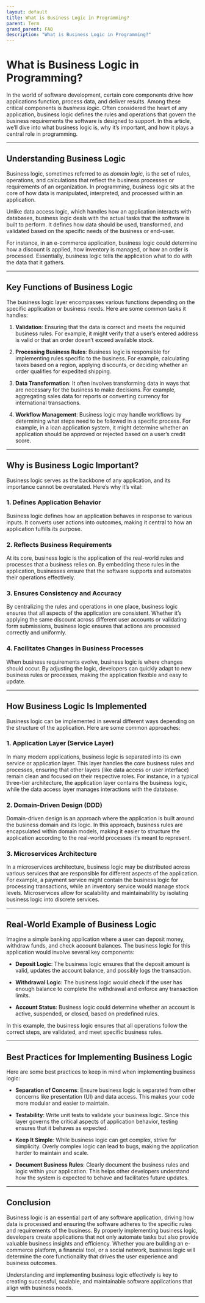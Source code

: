 ```yaml
---
layout: default
title: What is Business Logic in Programming?
parent: Term
grand_parent: FAQ
description: "What is Business Logic in Programming?"
---
```


# What is Business Logic in Programming?

In the world of software development, certain core components drive how applications function, process data, and deliver results. Among these critical components is *business logic*. Often considered the heart of any application, business logic defines the rules and operations that govern the business requirements the software is designed to support. In this article, we’ll dive into what business logic is, why it’s important, and how it plays a central role in programming.

---

## **Understanding Business Logic**

Business logic, sometimes referred to as *domain logic*, is the set of rules, operations, and calculations that reflect the business processes or requirements of an organization. In programming, business logic sits at the core of how data is manipulated, interpreted, and processed within an application.

Unlike data access logic, which handles how an application interacts with databases, business logic deals with the actual tasks that the software is built to perform. It defines how data should be used, transformed, and validated based on the specific needs of the business or end-user.

For instance, in an e-commerce application, business logic could determine how a discount is applied, how inventory is managed, or how an order is processed. Essentially, business logic tells the application what to do with the data that it gathers.

---

## **Key Functions of Business Logic**

The business logic layer encompasses various functions depending on the specific application or business needs. Here are some common tasks it handles:

1. **Validation**: Ensuring that the data is correct and meets the required business rules. For example, it might verify that a user’s entered address is valid or that an order doesn’t exceed available stock.

2. **Processing Business Rules**: Business logic is responsible for implementing rules specific to the business. For example, calculating taxes based on a region, applying discounts, or deciding whether an order qualifies for expedited shipping.

3. **Data Transformation**: It often involves transforming data in ways that are necessary for the business to make decisions. For example, aggregating sales data for reports or converting currency for international transactions.

4. **Workflow Management**: Business logic may handle workflows by determining what steps need to be followed in a specific process. For example, in a loan application system, it might determine whether an application should be approved or rejected based on a user’s credit score.

---

## **Why is Business Logic Important?**

Business logic serves as the backbone of any application, and its importance cannot be overstated. Here’s why it’s vital:

### 1. **Defines Application Behavior**

Business logic defines how an application behaves in response to various inputs. It converts user actions into outcomes, making it central to how an application fulfills its purpose.

### 2. **Reflects Business Requirements**

At its core, business logic is the application of the real-world rules and processes that a business relies on. By embedding these rules in the application, businesses ensure that the software supports and automates their operations effectively.

### 3. **Ensures Consistency and Accuracy**

By centralizing the rules and operations in one place, business logic ensures that all aspects of the application are consistent. Whether it’s applying the same discount across different user accounts or validating form submissions, business logic ensures that actions are processed correctly and uniformly.

### 4. **Facilitates Changes in Business Processes**

When business requirements evolve, business logic is where changes should occur. By adjusting the logic, developers can quickly adapt to new business rules or processes, making the application flexible and easy to update.

---

## **How Business Logic Is Implemented**

Business logic can be implemented in several different ways depending on the structure of the application. Here are some common approaches:

### 1. **Application Layer (Service Layer)**

In many modern applications, business logic is separated into its own service or application layer. This layer handles the core business rules and processes, ensuring that other layers (like data access or user interface) remain clean and focused on their respective roles. For instance, in a typical three-tier architecture, the application layer contains the business logic, while the data access layer manages interactions with the database.

### 2. **Domain-Driven Design (DDD)**

Domain-driven design is an approach where the application is built around the business domain and its logic. In this approach, business rules are encapsulated within domain models, making it easier to structure the application according to the real-world processes it’s meant to represent.

### 3. **Microservices Architecture**

In a microservices architecture, business logic may be distributed across various services that are responsible for different aspects of the application. For example, a payment service might contain the business logic for processing transactions, while an inventory service would manage stock levels. Microservices allow for scalability and maintainability by isolating business logic into discrete services.

---

## **Real-World Example of Business Logic**

Imagine a simple banking application where a user can deposit money, withdraw funds, and check account balances. The business logic for this application would involve several key components:

- **Deposit Logic**: The business logic ensures that the deposit amount is valid, updates the account balance, and possibly logs the transaction.

- **Withdrawal Logic**: The business logic would check if the user has enough balance to complete the withdrawal and enforce any transaction limits.

- **Account Status**: Business logic could determine whether an account is active, suspended, or closed, based on predefined rules.

In this example, the business logic ensures that all operations follow the correct steps, are validated, and meet specific business rules.

---

## **Best Practices for Implementing Business Logic**

Here are some best practices to keep in mind when implementing business logic:

- **Separation of Concerns**: Ensure business logic is separated from other concerns like presentation (UI) and data access. This makes your code more modular and easier to maintain.

- **Testability**: Write unit tests to validate your business logic. Since this layer governs the critical aspects of application behavior, testing ensures that it behaves as expected.

- **Keep It Simple**: While business logic can get complex, strive for simplicity. Overly complex logic can lead to bugs, making the application harder to maintain and scale.

- **Document Business Rules**: Clearly document the business rules and logic within your application. This helps other developers understand how the system is expected to behave and facilitates future updates.

---

## **Conclusion**

Business logic is an essential part of any software application, driving how data is processed and ensuring the software adheres to the specific rules and requirements of the business. By properly implementing business logic, developers create applications that not only automate tasks but also provide valuable business insights and efficiency. Whether you are building an e-commerce platform, a financial tool, or a social network, business logic will determine the core functionality that drives the user experience and business outcomes.

Understanding and implementing business logic effectively is key to creating successful, scalable, and maintainable software applications that align with business needs.

---